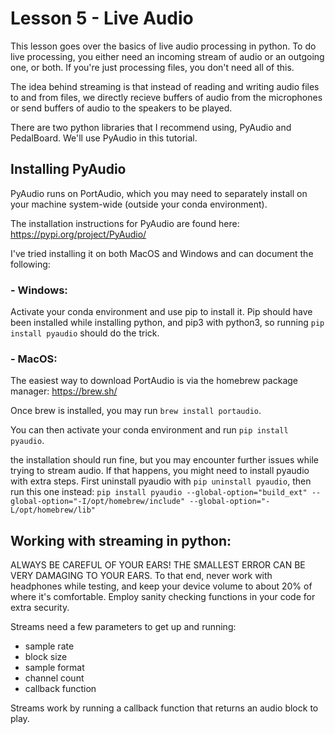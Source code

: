 # Lesson 5 - Live Audio

This lesson goes over the basics of live audio processing in python.
To do live processing, you either need an incoming stream of audio or an outgoing one, or both. If you're just processing files, you don't need all of this.

The idea behind streaming is that instead of reading and writing audio files to and from files, we directly recieve buffers of audio from the microphones or send buffers of audio to the speakers to be played.

There are two python libraries that I recommend using, PyAudio and PedalBoard. We'll use PyAudio in this tutorial.

## Installing PyAudio

PyAudio runs on PortAudio, which you may need to separately install on your machine system-wide (outside your conda environment).

The installation instructions for PyAudio are found here: https://pypi.org/project/PyAudio/

I've tried installing it on both MacOS and Windows and can document the following:

### - Windows:

Activate your conda environment and use pip to install it. Pip should have been installed while installing python, and pip3 with python3, so running
`pip install pyaudio` should do the trick.

### - MacOS:

The easiest way to download PortAudio is via the homebrew package manager:
https://brew.sh/

Once brew is installed, you may run `brew install portaudio`.

You can then activate your conda environment and run `pip install pyaudio`.

the installation should run fine, but you may encounter further issues while trying to stream audio. If that happens, you might need to install pyaudio with extra steps. First uninstall pyaudio with `pip uninstall pyaudio`, then run this one instead:
`pip install pyaudio --global-option="build_ext" --global-option="-I/opt/homebrew/include" --global-option="-L/opt/homebrew/lib"`

## Working with streaming in python:

ALWAYS BE CAREFUL OF YOUR EARS! THE SMALLEST ERROR CAN BE VERY DAMAGING TO YOUR EARS. To that end, never work with headphones while testing, and keep your device volume to about 20% of where it's comfortable. Employ sanity checking functions in your code for extra security.

Streams need a few parameters to get up and running:

- sample rate
- block size
- sample format
- channel count
- callback function

Streams work by running a callback function that returns an audio block to play.
